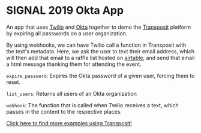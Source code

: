 # SIGNAL 2019 Okta App

An app that uses [Twilio](https://www.twilio.com/) and [Okta](https://www.okta.com/) together to demo the [Transposit](https://transposit.com) platform by expiring all passwords on a user organization.

By using webhooks, we can have Twilio call a function in Transposit with the text's metadata. Here, we ask the user to text their email address, which will then add that email to a raffle list hosted on [airtable](https://airtable.com), and send that email a html message thanking them for attending the event.

`expire_password`: Expires the Okta password of a given user, forcing them to reset.

`list_users`: Returns all users of an Okta organization

`webhook`: The function that is called when Twilio receives a text, which passes in the content to the respective places.

[Click here to find more examples using Transposit!](https://www.transposit.com/apps/)
